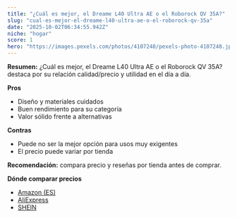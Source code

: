 ```yaml
---
title: "¿Cuál es mejor, el Dreame L40 Ultra AE o el Roborock QV 35A?"
slug: "cual-es-mejor-el-dreame-l40-ultra-ae-o-el-roborock-qv-35a"
date: "2025-10-02T06:34:55.942Z"
niche: "hogar"
score: 1
hero: "https://images.pexels.com/photos/4107248/pexels-photo-4107248.jpeg?auto=compress&cs=tinysrgb&fit=crop&h=627&w=1200&auto=compress&cs=tinysrgb&w=1200&h=675&fit=crop"
---
```


**Resumen:** ¿Cuál es mejor, el Dreame L40 Ultra AE o el Roborock QV 35A? destaca por su relación calidad/precio y utilidad en el día a día.

**Pros**
- Diseño y materiales cuidados
- Buen rendimiento para su categoría
- Valor sólido frente a alternativas

**Contras**
- Puede no ser la mejor opción para usos muy exigentes
- El precio puede variar por tienda

**Recomendación:** compara precio y reseñas por tienda antes de comprar.

**Dónde comparar precios**
- [Amazon (ES)](https://www.amazon.es/s?k=%C2%BFCu%C3%A1l%20es%20mejor%2C%20el%20Dreame%20L40%20Ultra%20AE%20o%20el%20Roborock%20QV%2035A%3F&tag=teknovashop25-21)
- [AliExpress](https://www.aliexpress.com/wholesale?SearchText=%C2%BFCu%C3%A1l%20es%20mejor%2C%20el%20Dreame%20L40%20Ultra%20AE%20o%20el%20Roborock%20QV%2035A%3F)
- [SHEIN](https://www.shein.com/pdsearch/%C2%BFCu%C3%A1l%20es%20mejor%2C%20el%20Dreame%20L40%20Ultra%20AE%20o%20el%20Roborock%20QV%2035A%3F)